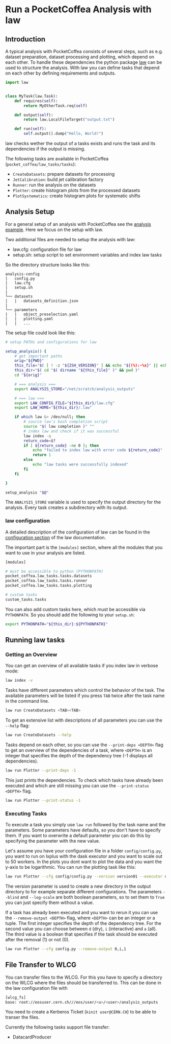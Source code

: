 # Run a PocketCoffea Analysis with law

## Introduction

A typical analysis with PocketCoffea consists of several steps, such as e.g. dataset preparation, dataset processing and plotting, which depend on each other. To handle these dependencies the python package [law](https://law.readthedocs.io/en/latest/) can be used to structure the analysis. With law you can define tasks that depend on each other by defining requirements and outputs.
```python
import law


class MyTask(law.Task):
    def requires(self):
        return MyOtherTask.req(self)

    def output(self):
        return law.LocalFileTarget("output.txt")

    def run(self):
        self.output().dump("Hello, World!")
```
law checks wether the output of a tasks exists and runs the task and its dependencies if the output is missing.

The following tasks are available in PocketCoffea (`pocket_coffea/law_tasks/tasks`):
  - `CreateDatasets`: prepare datasets for processing
  - `JetCalibration`: build jet calibration factory
  - `Runner`: run the analysis on the datasets
  - `Plotter`: create histogram plots from the processed datasets
  - `PlotSystematics`: create histogram plots for systematic shifts

## Analysis Setup

For a general setup of an analysis with PocketCoffea see the [analysis example](https://pocketcoffea.readthedocs.io/en/stable/analysis_example.html). Here we focus on the setup with law.

Two additional files are needed to setup the analysis with law:
  - law.cfg: configuration file for law
  - setup.sh: setup script to set environment variables and index law tasks

So the directory structure looks like this:
```
analysis-config
|   config.py
|   law.cfg
|   setup.sh
|
└── datasets
|   |   datasets_definition.json
|
└── parameters
|   |   object_preselection.yaml
|   |   plotting.yaml
|   |   ...
```

The setup file could look like this:
```bash
# setup PATHs and configurations for law

setup_analysis() {
    # get important paths
    orig="${PWD}"
    this_file="$( [ ! -z "${ZSH_VERSION}" ] && echo "${(%):-%x}" || echo "${BASH_SOURCE[0]}" )"
    this_dir="$( cd "$( dirname "${this_file}" )" && pwd )"
    cd "${orig}"

    # === analysis ===
    export ANALYSIS_STORE="/net/scratch/analysis_outputs"

    # === law ===
    export LAW_CONFIG_FILE="${this_dir}/law.cfg"
    export LAW_HOME="${this_dir}/.law"

    if which law &> /dev/null; then
        # source law's bash completion script
        source "$( law completion )" ""
        # index law and check if it was successful
        law index -q
        return_code=$?
        if [ ${return_code} -ne 0 ]; then
            echo "failed to index law with error code ${return_code}"
            return 1
        else
            echo "law tasks were successfully indexed"
        fi
    fi

}

setup_analysis "$@"
```

The `ANALYSIS_STORE` variable is used to specify the output directory for the analysis. Every task creates a subdirectory with its output.

### law configuration

A detailed description of the configuration of law can be found in the [configuration section](https://law.readthedocs.io/en/latest/config.html) of the law documentation.

The important part is the `[modules]` section, where all the modules that you want to use in your analysis are listed.

```bash
[modules]

# must be accessible to python (PYTHONPATH)
pocket_coffea.law_tasks.tasks.datasets
pocket_coffea.law_tasks.tasks.runner
pocket_coffea.law_tasks.tasks.plotting

# custom tasks
custom_tasks.tasks
```
You can also add custom tasks here, which must be accessible via `PYTHONPATH`. So you should add the following to your `setup.sh`:
```bash
export PYTHONPATH="${this_dir}:${PYTHONPATH}"
```

## Running law tasks

### Getting an Overview
You can get an overview of all available tasks if you index law in verbose mode:
```bash
law index -v
```

Tasks have different parameters which control the behavior of the task. The available parameters will be listed if you press `TAB` twice after the task name in the command line.
```bash
law run CreateDatasets <TAB><TAB>
```
To get an extensive list with descriptions of all parameters you can use the `--help` flag:
```bash
law run CreateDatasets --help
```

Tasks depend on each other, so you can use the `--print-deps <DEPTH>` flag to get an overview of the dependencies of a task, where `<DEPTH>` is an integer that specifies the depth of the dependency tree (-1 displays all dependencies).
```bash
law run Plotter --print-deps -1
```
This just prints the dependencies. To check which tasks have already been executed and which are still missing you can use the `--print-status <DEPTH>` flag.
```bash
law run Plotter --print-status -1
```

### Executing Tasks
To execute a task you simply use `law run` followed by the task name and the parameters. Some parameters have defaults, so you don't have to specify them. If you want to overwrite a default parameter you can do this by specifying the parameter with the new value.

Let's assume you have your configuration file in a folder `config/config.py`, you want to run on lxplus with the dask executor and you want to scale out to 50 workers. In the plots you dont want to plot the data and you want the y-axis to be logarithmic. You can run the plotting task like this:
```bash
law run Plotter --cfg config/config.py --version version01 --executor dask@lxplus --scaleout 50 --blind True --log-scale 
```
The version parameter is used to create a new directory in the output directory to for example separate different configurations. The parameters `--blind` and `--log-scale` are both boolean parameters, so to set them to `True` you can just specify them without a value.

If a task has already been executed and you want to rerun it you can use the `--remove-output <DEPTH>` flag, where `<DEPTH>` can be an integer or a tuple. The first integer specifies the depth of the dependency tree. For the second value you can choose between `d` (dry), `i` (interactive) and `a` (all). The third value is a boolean that specifies if the task should be executed after the removal (1) or not (0).
```bash
law run Plotter --cfg config.py --remove-output 0,i,1
```

## File Transfer to WLCG

You can transfer files to the WLCG. For this you have to specify a directory on the WLCG where the files should be transferred to. This can be done in the law configuration file with
```bash
[wlcg_fs]
base: root://eosuser.cern.ch///eos/user/<u>/<user>/analysis_outputs
```
You need to create a Kerberos Ticket (`kinit user@CERN.CH`) to be able to transer the files.

Currently the following tasks support file transfer:
- DatacardProducer
